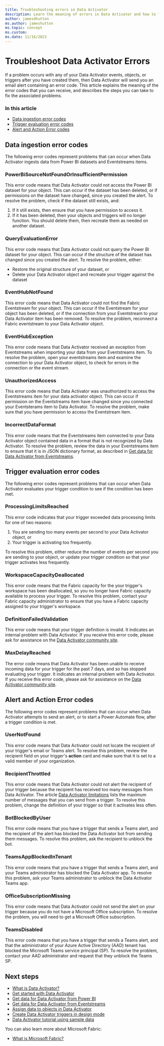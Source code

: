 ```yaml
---
title: Troubleshooting errors in Data Activator
description: Learn the meaning of errors in Data Activator and how to fix them
author: jamesdhutton
ms.author: jameshutton
ms.topic: concept
ms.custom: 
ms.date: 11/16/2023
---
```


# Troubleshoot Data Activator Errors

If a problem occurs with any of your Data Activator events, objects, or triggers after you have created them, then Data Activator will send you an email alert containing an error code. This article explains the meaning of the error codes that you can receive, and describes the steps you can take to fix the associated problems.

### In this article

* [Data ingestion error codes](#Data-ingestion-error-codes)
* [Trigger evaluation error codes](#Trigger-evaluation-error-codes)
* [Alert and Action Error codes](#Alert-and-Action-Error-codes)

## Data ingestion error codes

The following error codes represent problems that can occur when Data Activator ingests data from Power BI datasets and Eventstreams items.

### PowerBiSourceNotFoundOrInsufficientPermission

This error code means that Data Activator could not access the Power BI dataset for your object. This can occur if the dataset has been deleted, or if permissions on the dataset have changed, since you created the alert. To resolve the problem, check if the dataset still exists, and:
1. If it still exists, then ensure that you have permission  to access it.
1. If it has been deleted, then your objects and triggers will no longer function. You should delete them, then recreate them as needed on another dataset.

### QueryEvaluationError

This error code means that Data Activator could not query the Power BI dataset for your object. This can occur if the structure of the dataset has changed since you created the alert. To resolve the problem, either:
* Restore the original structure of your dataset, or
* Delete your Data Activator object and recreate your trigger against the dataset

### EventHubNotFound

This error code means that Data Activator could not find the Fabric Eventstream for your object. This can occur if the Eventstream for your object has been deleted, or if the connection from your Eventstream to your Data Activator item has been removed. To resolve the problem, reconnect a Fabric eventstream to your Data Activator object.

### EventHubException

This error code means that Data Activator received an exception from Eventstreams when importing your data from your Eventstreams item. To resolve the problem, open your eventstreams item and examine the connection to your Data Activator object, to check for errors in the connection or the event stream.

### UnauthorizedAccess

This error code means that Data Activator was unauthorized to access the Eventstreams item for your data activator object. This can occur if permission on the Eventstreams item have changed since you connected your Eventsterams item to Data Activator. To resolve the problem, make sure that you have permission to access the Eventstream item.

### IncorrectDataFormat

This error code means that the Eventstreams item connected to your Data Activator object contained data in a format that is not recognized by Data Activator. To resolve the problem, review the data in your Eventstreams item to ensure that it is in JSON dictionary format, as described in [Get data for Data Activator from Eventstreams](data-activator-get-data-eventstreams.md).

## Trigger evaluation error codes

The following error codes represent problems that can occur when Data Activator evaluates your trigger condition to see if the condition has been met.

### ProcessingLimitsReached
This error code indicates that your trigger exceeded data processing limits for one of two reasons:
1. You are sending too many events per second to your Data Activator object, or
2. Your trigger is activating too frequently.

To resolve this problem, either reduce the number of events per second you are sending to your object, or update your trigger condition so that your trigger activates less frequently.

### WorkspaceCapacityDeallocated
This error code means that the Fabric capacity for the your trigger's workspace has been deallocated, so you no longer have Fabric capacity available to process your trigger. To resolve this problem, contact your Fabric capacity administrator to ensure that you have a Fabric capacity assigned to your trigger's workspace.

### DefinitionFailedValidation
This error code means that your trigger definition is invalid. It indicates an internal problem with Data Activator. If you receive this error code, please ask for assistance on the [Data Activator community site](https://community.fabric.microsoft.com/t5/Data-Activator-forums/ct-p/dataactivator).

### MaxDelayReached
The error code means that Data Activator has been unable to receive incoming data for your trigger for the past 7 days, and so has stopped evaluating your trigger. It indicates an internal problem with Data Activator. If you receive this error code, please ask for assistance on the [Data Activator community site](https://community.fabric.microsoft.com/t5/Data-Activator-forums/ct-p/dataactivator).

## Alert and Action Error codes

The following error codes represent problems that can occur when Data Activator attempts to send an alert, or to start a Power Automate flow, after a trigger condition is met.

### UserNotFound

This error code means that Data Activator could not locate the recipient of your trigger's email or Teams alert. To resolve this problem, review the recipient field on your trigger's **action** card and make sure that it is set to a valid member of your organization.

### RecipientThrottled

This error code means that Data Activator could not alert the recipient of your trigger because the recipient has received too many messages from Data Activator. The article [Data Activator limitations](./data-activator-limitations.md) lists the maximum number of messages that you can send from a trigger. To resolve this problem, change the definition of your trigger so that it activates less often.

### BotBlockedByUser

This error code means that you have a trigger that sends a Teams alert, and the recipient of the alert has blocked the Data 
Activator bot from sending them messages. To resolve this problem, ask the recipient to unblock the bot.

### TeamsAppBlockedInTenant

This error code means that you have a trigger that sends a Teams alert, and your Teams administrator has blocked the Data Activator app. To resolve this problem, ask your Teams administrator to unblock the Data Activator Teams app.

### OfficeSubscriptionMissing

This error code means that Data Activator could not send the alert on your trigger because you do not have a Microsoft Office subscription. To resolve the problem, you will need to get a Microsoft Office subscription.

### TeamsDisabled

This error code means that you have a trigger that sends a Teams alert, and that the administrator of your Azure Active Directory (AAD) tenant has blocked the Microsoft Teams service principal (SP). To resolve the problem, contact your AAD administrator and request that they unblock the Teams SP.


## Next steps

* [What is Data Activator?](data-activator-introduction.md)
* [Get started with Data Activator](data-activator-get-started.md)
* [Get data for Data Activator from Power BI](data-activator-get-data-power-bi.md)
* [Get data for Data Activator from Eventstreams](data-activator-get-data-eventstreams.md)
* [Assign data to objects in Data Activator](data-activator-assign-data-objects.md)
* [Create Data Activator triggers in design mode](data-activator-create-triggers-design-mode.md)
* [Data Activator tutorial using sample data](data-activator-tutorial.md)

You can also learn more about Microsoft Fabric:

* [What is Microsoft Fabric?](../get-started/microsoft-fabric-overview.md)
